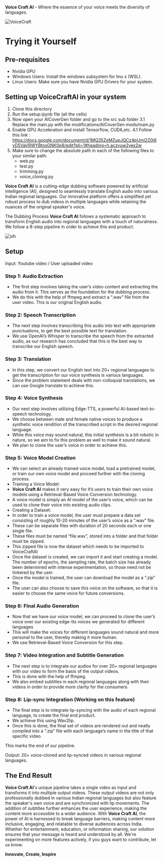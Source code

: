 **Voice Craft AI** - Where the essence of your voice meets the diversity of languages.


![VoiceCraft](https://github.com/HallowSiddharth/VoiceCraftAI/assets/120928306/8e7ac6c1-5331-4f90-8a50-4bd821b49c69)



# Trying it Yourself

## Pre-requisites
- Nvidia GPU
- Windows Users: Install the windows subsystem for linu x (WSL).
- Linux Users: Make sure you have Nvidia GPU Drivers for your system.

## Setting up VoiceCraftAI in your system
1. Clone this directory
2. Run the setup.ipynb file (all the cells)
3. Now open your AICoverGen folder and go to the src sub folder
	3.1 Replace the main.py with the modifications/AICoverGen mods/main.py
4. Enable GPU Acceleration and install Tensorflow, CUDA,etc.
	4.1 Follow this link : https://docs.google.com/document/d/1MQ35ZeMZupJQCz4pUmI2Z0j6yD5VaVRWYBtosGNK0p8/edit?pli=1#heading=h.aczyuw2yex2w
5. Make sure to change the absolute path in each of the following files to your similar path:
   	- web.py
   	- test.py
   	- trimming.py
   	- voice_cloning.py

**Voice Craft AI** is a cutting-edge dubbing software powered by artificial intelligence (AI), designed to seamlessly translate English audio into various Indian regional languages. Our innovative platform offers a simplified yet robust process to dub videos in multiple languages while retaining the nuances of the original speaker's voice.

The Dubbing Process
**Voice Craft AI** follows a systematic approach to transform English audio into regional languages with a touch of naturalness. 
We follow a 8-step pipeline in order to achieve this end product.

![sih](https://github.com/HallowSiddharth/VoiceCraftAI/assets/120928306/749f2b45-d623-4049-a4dd-250313cdc4f0)

## Setup
Input: Youtube video / User uploaded video 

### Step 1: Audio Extraction
- The first step involves taking the user’s video content and extracting the audio from it. This serves as the foundation for the dubbing process.
- We do this with the help of ffmpeg and extract a “.wav” file from the user video. This is our original English audio.

### Step 2: Speech Transcription
- The next step involves transcribing this audio into text with appropriate punctuations, to get the best possible text for translation.
- We use OpenAI’s Whisper to transcribe the speech from the extracted audio, as our research has concluded that this is the best way to transcribe our English speech.

### Step 3: Translation
- In this step, we convert our English text into 20+ regional languages to get the transcription for our voice synthesis is various languages.
- Since the problem statement deals with non-colloquial translations, we can use Google translate to achieve this.

### Step 4: Voice Synthesis
- Our next step involves utilizing Edge-TTS, a powerful AI-based text-to-speech technology.
- We choose between male and female native voices to produce a synthetic voice rendition of the transcribed script in the desired regional language.
- While this voice may sound natural, this initial synthesis is a bit robotic in nature, so we aim to fix this problem as well to make it sound natural.
- We plan to clone the user’s voice in order to achieve this.

### Step 5: Voice Model Creation
- We can select an already trained voice model, load a pretrained model, or train our own voice model and proceed further with the cloning process.
- Training a Voice Model:
- **Voice Craft AI** makes it very easy for it’s users to train their own voice models using a Retrieval-Based Voice Conversion technology.
- A voice model is simply an AI model of the user’s voice, which can be used to clone their voice into existing audio clips.
- Creating a Dataset:
- In order to train a voice model, the user must prepare a data set consisting of roughly 10-20 minutes of the user’s voice as a “.wav” file.
- These can be separate files with duration of 20 seconds each or one single file.
- These files must be named “file<number>.wav”, stored into a folder and that folder must be zipped.
- This zipped file is now the dataset which needs to be imported to VoiceCraftAI
- Once the dataset is created, we can import it and start creating a model. The number of epochs, the sampling rate, the batch size has already been determined with intense experimentation, so those need not be tinkered by the user.
- Once the model is trained, the user can download the model as a “.zip” file.
- The user can also choose to save this voice on the software, so that it is easier to choose the same voice for future conversions.



### Step 6: Final Audio Generation
- Now that we have our voice model, we can proceed to clone the user’s voice over our existing edge-tts voices we generated for different languages
- This will make the voices for different languages sound natural and more personal to the user, thereby making it more human.
- We use Retrieval-Based Voice Conversion for this step.

### Step 7: Video Integration and Subtitle Generation
- The next step is to integrate our audios for over 20+ regional languages with our video to form the basis of the output videos.
- This is done with the help of ffmpeg.
- We also embed subtitles in each regional languages along with their videos in order to provide more clarity for the consumers.

### Step 8: Lip-sync Integration (Working on this feature)
- The final step is to integrate lip-syncing with the audio of each regional language, to create the final end product.
- We achieve this using Wav2lip.
- Once this is done, the final set of videos are rendered out and neatly compiled into a “.zip” file with each language’s name in the title of that specific video.

This marks the end of our pipeline.

Output: 20+ voice-cloned and lip-synced videos in various regional languages.








## The End Result
**Voice Craft AI**'s unique pipeline takes a single video as input and transforms it into multiple output videos. These output videos are not only professionally dubbed in various Indian regional languages but also feature the speaker's own voice and are synchronized with lip movements. The addition of subtitles further enhances the user experience, making the content more accessible to a wider audience.
With **Voice Craft AI**, the power of AI is harnessed to break language barriers, making content more inclusive, engaging, and relatable to diverse audiences across India. Whether for entertainment, education, or information sharing, our solution ensures that your message is heard and understood by all.
We're experimenting on more features actively, if you guys want to contribute, let us know.

**Innovate, Create, Inspire**
 




						
